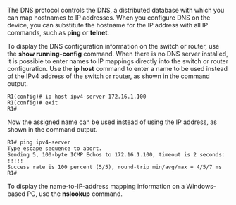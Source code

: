 The DNS protocol controls the DNS, a distributed database with which you can map hostnames to IP addresses. When you configure DNS on the device, you can substitute the hostname for the IP address with all IP commands, such as **ping** or **telnet**.

To display the DNS configuration information on the switch or router, use the **show running-config** command. When there is no DNS server installed, it is possible to enter names to IP mappings directly into the switch or router configuration. Use the **ip host** command to enter a name to be used instead of the IPv4 address of the switch or router, as shown in the command output.

```
R1(config)# ip host ipv4-server 172.16.1.100
R1(config)# exit
R1#
```

Now the assigned name can be used instead of using the IP address, as shown in the command output.

```
R1# ping ipv4-server
Type escape sequence to abort.
Sending 5, 100-byte ICMP Echos to 172.16.1.100, timeout is 2 seconds:
!!!!!
Success rate is 100 percent (5/5), round-trip min/avg/max = 4/5/7 ms
R1#
```

To display the name-to-IP-address mapping information on a Windows-based PC, use the **nslookup** command.